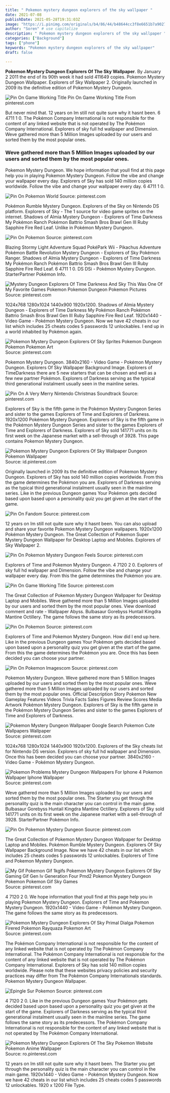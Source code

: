 ```yaml
---
title: " Pokemon mystery dungeon explorers of the sky wallpaper "
date: 2021-07-08
publishDate: 2021-05-28T19:31:03Z
image: "https://i.pinimg.com/originals/b4/86/44/b48644cc3f8e6651b7a9027dccea453e.jpg"
author: "Soren" # use capitalize
description: " Pokemon mystery dungeon explorers of the sky wallpaper "
categories: ["Background"]
tags: ["phone"]
keywords: "Pokemon mystery dungeon explorers of the sky wallpaper"
draft: false

---
```



**Pokemon Mystery Dungeon Explorers Of The Sky Wallpaper**. By January 2 2011 the end of its 90th week it had sold 411649 copies. Pokemon Mystery Dungeon Wallpaper. Explorers of Sky Wallpaper 2. Originally launched in 2009 its the definitive edition of Pokemon Mystery Dungeon.

![Pin On Game Working Title](https://i.pinimg.com/originals/6a/f5/27/6af5277b1bffceba08bf536283531c10.jpg "Pin On Game Working Title")
Pin On Game Working Title From pinterest.com


But never mind that. 12 years on Im still not quite sure why it hasnt been. 6 4711 1 0. The Pokémon Company International is not responsible for the content of any linked website that is not operated by The Pokémon Company International. Explorers of sky full hd wallpaper and Dimension. Weve gathered more than 5 Million Images uploaded by our users and sorted them by the most popular ones.

### Weve gathered more than 5 Million Images uploaded by our users and sorted them by the most popular ones.

Pokemon Mystery Dungeon. We hope information that youll find at this page help you in playing Pokemon Mystery Dungeon. Follow the vibe and change your wallpaper every day. Explorers of Sky has sold 140 million copies worldwide. Follow the vibe and change your wallpaper every day. 6 4711 1 0.


![Pin On Pokemon World](https://i.pinimg.com/originals/67/4f/a8/674fa89aaa57e21d79eefe0c1c914016.jpg "Pin On Pokemon World")
Source: pinterest.com

Pokémon Rumble Mystery Dungeon. Explorers of the Sky on Nintendo DS platform. Explorers of Sky - The 1 source for video game sprites on the internet. Shadows of Almia Mystery Dungeon - Explorers of Time Darkness My Pokémon Ranch Pokémon Battrio Smash Bros Brawl Gen III Ruby Sapphire Fire Red Leaf. Unlike in Pokémon Mystery Dungeon.

![Pin On Pokemon](https://i.pinimg.com/originals/d4/36/ff/d436ff26c7454a3dc4c6213dd2395d48.png "Pin On Pokemon")
Source: pinterest.com

Blazing Stormy Light Adventure Squad PokéPark Wii - Pikachus Adventure Pokémon Battle Revolution Mystery Dungeon - Explorers of Sky Pokémon Ranger. Shadows of Almia Mystery Dungeon - Explorers of Time Darkness My Pokémon Ranch Pokémon Battrio Smash Bros Brawl Gen III Ruby Sapphire Fire Red Leaf. 6 4711 1 0. DS DSi - Pokémon Mystery Dungeon. StarterPartner Pokémon Info.

![Mystery Dungeon Explorers Of Time Darkness And Sky This Was One Of My Favorite Games Pokemon Pokemon Dungeon Pokemon Pictures](https://i.pinimg.com/originals/59/9a/12/599a12229b0a3fa354343a70ce91bf37.jpg "Mystery Dungeon Explorers Of Time Darkness And Sky This Was One Of My Favorite Games Pokemon Pokemon Dungeon Pokemon Pictures")
Source: pinterest.com

1024x768 1280x1024 1440x900 1920x1200. Shadows of Almia Mystery Dungeon - Explorers of Time Darkness My Pokémon Ranch Pokémon Battrio Smash Bros Brawl Gen III Ruby Sapphire Fire Red Leaf. 1920x1440 - Video Game - Pokémon Mystery Dungeon. Now we have 42 cheats in our list which includes 25 cheats codes 5 passwords 12 unlockables. I end up in a world inhabited by Pokémon again.

![Pokemon Mystery Dungeon Explorers Of Sky Sprites Pokemon Dungeon Pokemon Pokemon Art](https://i.pinimg.com/originals/a4/e0/0c/a4e00cc2ed4283961ecc69b0bff1a603.png "Pokemon Mystery Dungeon Explorers Of Sky Sprites Pokemon Dungeon Pokemon Pokemon Art")
Source: pinterest.com

Pokemon Mystery Dungeon. 3840x2160 - Video Game - Pokémon Mystery Dungeon. Explorers Of Sky Wallpaper Background Image. Explorers of TimeDarkness there are 5 new starters that can be chosen and well as a few new partner Pokémon. Explorers of Darkness serving as the typical third generational instalment usually seen in the mainline series.

![Pin On A Very Merry Nintendo Christmas Soundtrack](https://i.pinimg.com/originals/cf/37/10/cf37101084ae43947b73f7a553cef432.jpg "Pin On A Very Merry Nintendo Christmas Soundtrack")
Source: pinterest.com

Explorers of Sky is the fifth game in the Pokémon Mystery Dungeon Series and sister to the games Explorers of Time and Explorers of Darkness. 1920x1200 Pokémon Mystery Dungeon. Explorers of Sky is the fifth game in the Pokémon Mystery Dungeon Series and sister to the games Explorers of Time and Explorers of Darkness. Explorers of Sky sold 141771 units on its first week on the Japanese market with a sell-through of 3928. This page contains Pokemon Mystery Dungeon.

![Pokemon Mystery Dungeon Explorers Of Sky Wallpaper Dungeon Pokemon Wallpaper](https://i.pinimg.com/originals/25/ed/55/25ed5593afb928a7df0314e29be465f0.jpg "Pokemon Mystery Dungeon Explorers Of Sky Wallpaper Dungeon Pokemon Wallpaper")
Source: id.pinterest.com

Originally launched in 2009 its the definitive edition of Pokemon Mystery Dungeon. Explorers of Sky has sold 140 million copies worldwide. From this the game determines the Pokémon you are. Explorers of Darkness serving as the typical third generational instalment usually seen in the mainline series. Like in the previous Dungeon games Your Pokémon gets decided based upon based upon a personality quiz you get given at the start of the game.

![Pin On Fandom](https://i.pinimg.com/originals/c4/dd/4b/c4dd4bf4cab97d1d4b81b33153cc44ca.gif "Pin On Fandom")
Source: pinterest.com

12 years on Im still not quite sure why it hasnt been. You can also upload and share your favorite Pokemon Mystery Dungeon wallpapers. 1920x1200 Pokémon Mystery Dungeon. The Great Collection of Pokemon Super Mystery Dungeon Wallpaper for Desktop Laptop and Mobiles. Explorers of Sky Wallpaper 2.

![Pin On Pokemon Mystery Dungeon Feels](https://i.pinimg.com/originals/f2/1a/89/f21a89e0281d653a8cc445e5899be3c5.jpg "Pin On Pokemon Mystery Dungeon Feels")
Source: pinterest.com

Explorers of Time and Pokemon Mystery Dungeon. 4 7120 2 0. Explorers of sky full hd wallpaper and Dimension. Follow the vibe and change your wallpaper every day. From this the game determines the Pokémon you are.

![Pin On Game Working Title](https://i.pinimg.com/originals/6a/f5/27/6af5277b1bffceba08bf536283531c10.jpg "Pin On Game Working Title")
Source: pinterest.com

The Great Collection of Pokemon Mystery Dungeon Wallpaper for Desktop Laptop and Mobiles. Weve gathered more than 5 Million Images uploaded by our users and sorted them by the most popular ones. View download comment and rate - Wallpaper Abyss. Bulbasaur Gorebyss Huntail Kingdra Mantine Octillery. The game follows the same story as its predecessors.

![Pin On Pokemon](https://i.pinimg.com/originals/ee/33/ba/ee33ba6fca5230e3143bf152ffcc8f0d.jpg "Pin On Pokemon")
Source: pinterest.com

Explorers of Time and Pokemon Mystery Dungeon. How did I end up here. Like in the previous Dungeon games Your Pokémon gets decided based upon based upon a personality quiz you get given at the start of the game. From this the game determines the Pokémon you are. Once this has been decided you can choose your partner.

![Pin On Pokemon Imagescom](https://i.pinimg.com/originals/f1/54/7c/f1547c0a68954034723c982c83f67072.jpg "Pin On Pokemon Imagescom")
Source: pinterest.com

Pokemon Mystery Dungeon. Weve gathered more than 5 Million Images uploaded by our users and sorted them by the most popular ones. Weve gathered more than 5 Million Images uploaded by our users and sorted them by the most popular ones. Official Description Story Pokemon New Gameplay Features Videos Trivia Facts Sales Figures Review Scores Media Artwork Pokémon Mystery Dungeon. Explorers of Sky is the fifth game in the Pokémon Mystery Dungeon Series and sister to the games Explorers of Time and Explorers of Darkness.

![Pokemon Mystery Dungeon Wallpaper Google Search Pokemon Cute Wallpapers Wallpaper](https://i.pinimg.com/originals/72/ac/4f/72ac4fef76edeef5bbf26c2509c12c59.jpg "Pokemon Mystery Dungeon Wallpaper Google Search Pokemon Cute Wallpapers Wallpaper")
Source: pinterest.com

1024x768 1280x1024 1440x900 1920x1200. Explorers of the Sky cheats list for Nintendo DS version. Explorers of sky full hd wallpaper and Dimension. Once this has been decided you can choose your partner. 3840x2160 - Video Game - Pokémon Mystery Dungeon.

![Pokemon Problems Mystery Dungeon Wallpapers For Iphone 4 Pokemon Wallpaper Iphone Wallpaper](https://i.pinimg.com/originals/a0/8c/d8/a08cd8b8b5844692b6f2c1d871e1a993.png "Pokemon Problems Mystery Dungeon Wallpapers For Iphone 4 Pokemon Wallpaper Iphone Wallpaper")
Source: pinterest.com

Weve gathered more than 5 Million Images uploaded by our users and sorted them by the most popular ones. The Starter you get through the personality quiz is the main character you can control in the main game. Bulbasaur Gorebyss Huntail Kingdra Mantine Octillery. Explorers of Sky sold 141771 units on its first week on the Japanese market with a sell-through of 3928. StarterPartner Pokémon Info.

![Pin On Pokemon Mystery Dungeon](https://i.pinimg.com/736x/fb/79/b9/fb79b9a00090455241dd7c4727e2901d.jpg "Pin On Pokemon Mystery Dungeon")
Source: pinterest.com

The Great Collection of Pokemon Mystery Dungeon Wallpaper for Desktop Laptop and Mobiles. Pokémon Rumble Mystery Dungeon. Explorers Of Sky Wallpaper Background Image. Now we have 42 cheats in our list which includes 25 cheats codes 5 passwords 12 unlockables. Explorers of Time and Pokemon Mystery Dungeon.

![My Gif Pokemon Gif 1kgifs Pokemon Mystery Dungeon Explorers Of Sky Gaming Gif Gen Iv Generation Four Pmd2 Pokemon Mystery Dungeon Pokemon Pokemon Gif Sky Games](https://i.pinimg.com/originals/00/c3/67/00c36768d4d27af840a2e306d6d5b7c9.gif "My Gif Pokemon Gif 1kgifs Pokemon Mystery Dungeon Explorers Of Sky Gaming Gif Gen Iv Generation Four Pmd2 Pokemon Mystery Dungeon Pokemon Pokemon Gif Sky Games")
Source: pinterest.com

4 7120 2 0. We hope information that youll find at this page help you in playing Pokemon Mystery Dungeon. Explorers of Time and Pokemon Mystery Dungeon. 1920x1440 - Video Game - Pokémon Mystery Dungeon. The game follows the same story as its predecessors.

![Pokemon Mystery Dungeon Explorers Of Sky Primal Dialga Pokemon Firered Pokemon Rayquaza Pokemon Art](https://i.pinimg.com/originals/ec/d4/04/ecd404c90e15793ef1b15c9be3c832af.jpg "Pokemon Mystery Dungeon Explorers Of Sky Primal Dialga Pokemon Firered Pokemon Rayquaza Pokemon Art")
Source: pinterest.com

The Pokémon Company International is not responsible for the content of any linked website that is not operated by The Pokémon Company International. The Pokémon Company International is not responsible for the content of any linked website that is not operated by The Pokémon Company International. Explorers of Sky has sold 140 million copies worldwide. Please note that these websites privacy policies and security practices may differ from The Pokémon Company Internationals standards. Pokemon Mystery Dungeon Wallpaper.

![Epingle Sur Pokemon](https://i.pinimg.com/originals/46/80/83/4680837d9c2c3e95367a5baa7b05c098.jpg "Epingle Sur Pokemon")
Source: pinterest.com

4 7120 2 0. Like in the previous Dungeon games Your Pokémon gets decided based upon based upon a personality quiz you get given at the start of the game. Explorers of Darkness serving as the typical third generational instalment usually seen in the mainline series. The game follows the same story as its predecessors. The Pokémon Company International is not responsible for the content of any linked website that is not operated by The Pokémon Company International.

![Pokemon Mystery Dungeon Explorers Of The Sky Pokemon Website Pokemon Anime Wallpaper](https://i.pinimg.com/originals/b4/86/44/b48644cc3f8e6651b7a9027dccea453e.jpg "Pokemon Mystery Dungeon Explorers Of The Sky Pokemon Website Pokemon Anime Wallpaper")
Source: ro.pinterest.com

12 years on Im still not quite sure why it hasnt been. The Starter you get through the personality quiz is the main character you can control in the main game. 1920x1440 - Video Game - Pokémon Mystery Dungeon. Now we have 42 cheats in our list which includes 25 cheats codes 5 passwords 12 unlockables. 1920 x 1200 File Type.

